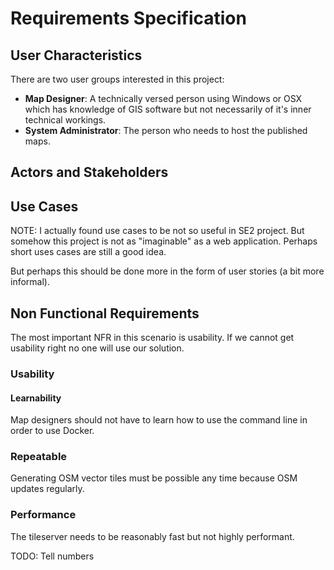 # Requirements Specification

## User Characteristics

There are two user groups interested in this project:

- **Map Designer**: A technically versed person using Windows or OSX which has knowledge of GIS
software but not necessarily of it's inner technical workings.
- **System Administrator**: The person who needs to host the published maps.

## Actors and Stakeholders

## Use Cases

NOTE: I actually found use cases to be not so useful in SE2 project. But somehow this project
is not as "imaginable" as a web application. Perhaps short uses cases are still a good idea.

But perhaps this should be done more in the form of user stories (a bit more informal).

## Non Functional Requirements

The most important NFR in this scenario is usability. If we cannot get usability right
no one will use our solution.

### Usability

#### Learnability

Map designers should not have to learn how to use the command line in order to use Docker.

### Repeatable

Generating OSM vector tiles must be possible any time because OSM updates regularly.

### Performance

The tileserver needs to be reasonably fast but not highly performant.

TODO: Tell numbers
